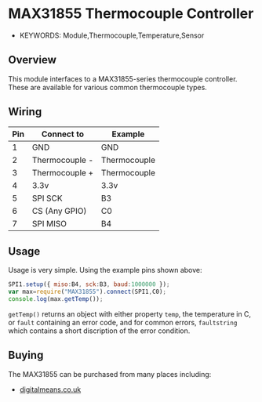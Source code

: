 <!--- Copyright (c) 2014 Spence Konde. See the file LICENSE for copying permission. -->
MAX31855 Thermocouple Controller
========================

* KEYWORDS: Module,Thermocouple,Temperature,Sensor


Overview
------------------

This module interfaces to a MAX31855-series thermocouple controller. These are available for various common thermocouple types. 

Wiring
-------------------

| Pin     | Connect to |  Example |
|----------|-------------|---------|
| 1   | GND          |     GND |
| 2  | Thermocouple -  | Thermocouple |
| 3  | Thermocouple +  | Thermocouple |
| 4 | 3.3v         | 3.3v |
| 5 | SPI SCK     | B3 |
| 6 | CS (Any GPIO) | C0| 
| 7 | SPI MISO         | B4|

Usage
-------------------

Usage is very simple. Using the example pins shown above:

```JavaScript 
SPI1.setup({ miso:B4, sck:B3, baud:1000000 });
var max=require("MAX31855").connect(SPI1,C0);
console.log(max.getTemp());
```

`getTemp()` returns an object with either property `temp`, the temperature in C, or `fault` containing an error code, and for common errors, `faultstring` which contains a short discription of the error condition.


Buying
-----

The MAX31855 can be purchased from many places including:

* [digitalmeans.co.uk](https://digitalmeans.co.uk/shop/index.php?route=product/search&tag=max31855)
